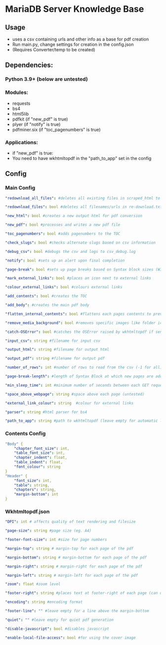# MariaDB Server Knowledge Base

## Usage

- uses a csv containing urls and other info as a base for pdf creation
- Run main.py, change settings for creation in the config.json
- (Requires Converter/temp to be created)

## Dependencies:

### Python 3.9+ (below are untested)

### Modules:

- requests
- bs4
- html5lib
- pdfkit (if "new_pdf" is true)
- plyer (if "notify" is true)
- pdfminer.six (if "toc_pagenumbers" is true)

### Applications:

- if "new_pdf" is true:
- You need to have wkhtmltopdf in the "path_to_app" set in the config


## Config

### Main Config

```yaml
"redownload_all_files": #deletes all existing files in scraped_html to be re-requested

"redownload_files": bool #deletes all filenames/urls in re-download.txt to be re-requested

"new_html": bool #creates a new output html for pdf conversion

"new_pdf": bool #processes and writes a new pdf file

"toc_pagenumbers": bool #adds pagenumbers to the TOC

"check_slugs": bool #checks alternate slugs based on csv information

"debug_csv": bool #debugs the csv and logs to csv_debug.log

"notify": bool #sets up an alert upon final completion

"page-break": bool #sets up page breaks based on Syntax block sizes (WIP)

"mark_external_links": bool #places an icon next to external links

"colour_external_links": bool #colours external links

"add_contents": bool #creates the TOC

"add_body": #creates the main pdf body 

"flatten_internal_contents": bool #flattens each pages contents to prevent text overlap

"remove_media_background": bool #removes specific images like folder icons for categories

"catch-OSError": bool #catches the OSError raised by wkhtmltopdf if sent

"input_csv": string #filename for input csv

"output_html": string #filename for output html

"output_pdf": string #filename for output pdf

"number_of_rows": int #number of rows to read from the csv (-1 for all)

"page-break-length": #length of Syntax Block at which new pages are added

"min_sleep_time": int #minimum number of seconds between each GET request

"space_above_webpage": string #space above each page (untested)

"external_link_colour": string  #colour for external links

"parser": string #html parser for bs4

"path_to_app": string #path to wkhtmltopdf (leave empty for automatic location)
```

### Contents Config

```yaml
"Body" {
    "chapter_font_size": int,
    "table_font_size": int,
    "chapter_indent": float,
    "table_indent": float,
    "font_colour": string
}
"Header" {
    "font_size": int,
    "table": string,
    "chapters": string,
    "margin-bottom": int
}
```

### Wkhtmltopdf.json

```yaml
"DPI": int # affects quality of text rendering and filesize

"page-size": string #page size (eg. A4)

"footer-font-size": int #size for page numbers

"margin-top": string # margin-top for each page of the pdf

"margin-bottom": string # margin-bottom for each page of the pdf

"margin-right": string # margin-right for each page of the pdf

"margin-left": string # margin-left for each page of the pdf

"zoom": float #zoom level

"footer-right": string #places text at footer-right of each page (can use [page] to indicate current page and [topage] to indicate total pages)

"encoding": string #encoding format

"footer-line": "" #leave empty for a line above the margin-bottom

"quiet": "" #leave empty for quiet pdf generation

"disable-javascript": bool #disables javascript

"enable-local-file-access": bool #for using the cover image
